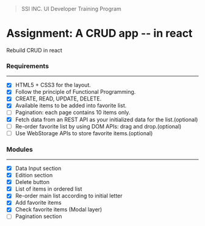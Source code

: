 > SSI INC. UI Developer Training Program

# Assignment: A CRUD app -- in react

Rebuild CRUD in react

### Requirements

---

-   [x] HTML5 + CSS3 for the layout.
-   [x] Follow the principle of Functional Programming.
-   [x] CREATE, READ, UPDATE, DELETE.
-   [x] Available items to be added into favorite list.
-   [ ] Pagination: each page contains 10 items only.
-   [x] Fetch data from an REST API as your initialized data for the list.(optional)
-   [ ] Re-order favorite list by using DOM APIs: drag and drop.(optional)
-   [ ] Use WebStorage APIs to store favorite items.(optional)

### Modules

---

-   [x] Data Input section
-   [x] Edition section
-   [x] Delete button
-   [x] List of items in ordered list
-   [x] Re-order main list according to initial letter
-   [x] Add favorite items
-   [x] Check favorite items (Modal layer)
-   [ ] Pagination section
